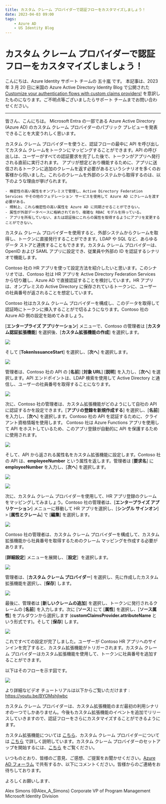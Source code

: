 ```yaml
---
title: カスタム クレーム プロバイダーで認証フローをカスタマイズしましょう！
date: 2023-04-03 09:00
tags:
    - Azure AD
    - US Identity Blog
---
```


# カスタム クレーム プロバイダーで認証フローをカスタマイズしましょう！

こんにちは、Azure Identity サポート チームの 五十嵐 です。
本記事は、2023 年 3 月 20 日に米国の Azure Active Directory Identity Blog で公開された [Customize your authentication flows with custom claims providers!](https://techcommunity.microsoft.com/t5/microsoft-entra-azure-ad-blog/customize-your-authentication-flows-with-custom-claims-providers/ba-p/2464388) を意訳したものになります。ご不明点等ございましたらサポート チームまでお問い合わせください。


---

皆さん、こんにちは。
Microsoft Entra の一部である Azure Active Directory (Azure AD) のカスタム クレーム プロバイダーのパブリック プレビューを発表できることを大変うれしく思います。

カスタム クレーム プロバイダーを使うと、認証フローの最中に API を呼び出してカスタム クレームをトークンにマッピングすることができます。API の呼び出しは、ユーザーがすべての認証要求を完了した後で、トークンがアプリへ発行される直前に実行されます。 アプリが想定どおり機能するために、アプリに送信されるトークンに追加のクレームを返す必要があるというシナリオを多くのお客様から伺いました。これらのクレームを外部のシステムから取得するのは、以下のような理由が挙げられます。

	- 機密性の高い属性をオンプレミスで管理し、Active Directory Federation Services やその他のフェデレーション サービスを使用して Azure AD にクレームを渡す必要がある。
	- 規制上、これら機密性の高い属性を Azure AD に同期させることができない。
	- 属性が外部データベースに格納されており、複雑な RBAC モデルを持っている。
	- アプリを所有していない、または認証後にこれらの属性を取得するようにアプリを変更することができない。

カスタム クレーム プロバイダーを使用すると、外部システムからクレームを取得し、トークンに直接発行することができます。LDAP や SQL など、あらゆるデータ ストアと連携することもできます。カスタム クレーム プロバイダーは、OpenID および SAML アプリに設定でき、従業員や外部の ID を認証するシナリオで機能します。

Contoso 社の HR アプリを使って設定方法を紹介したいと思います。このシナリオでは、Contoso 社は HR アプリを Active Directory Federation Services から切り離し、Azure AD で直接認証することを検討しています。HR アプリは、オンプレミスの Active Directory に保存されているトークンに、ユーザーの社員番号が返されることを想定しています。 

Contoso 社はカスタム クレーム プロバイダーを構成し、このデータを取得して認証時にトークンに挿入することがで切るようになります。Contoso 社の Azure AD 側の設定を始めてみましょう。 

[**エンタープライズ アプリケーション**] メニューで、Contoso の管理者は [**カスタム認証拡張機能**] を選択後、[**カスタム拡張機能の作成**] を選択します。

![](./customize-your-authentication-flows-with-custom-claims-providers/customize-your-authentication-flows-with-custom-claims-providers1.png)


そして [**TokenIssuanceStart**] を選択し、[**次へ**] を選択します。 

![](./customize-your-authentication-flows-with-custom-claims-providers/customize-your-authentication-flows-with-custom-claims-providers2.png)


管理者は、Contoso 社の API の [**名前**] [**対象 URL**] [**説明**] を入力し、[**次へ**] を選択します。API エンドポイントは、LDAP 検索を使用して Active Directory と通信し、ユーザーの社員番号を取得することになります。

![](./customize-your-authentication-flows-with-custom-claims-providers/customize-your-authentication-flows-with-custom-claims-providers3.png)


次に、Contoso 社の管理者は、カスタム拡張機能がどのようにして自社の API に認証するかを設定できます。[**アプリの登録を新規作成する**] を選択し、[**名前**] を入力し、[**次へ**] を選択します。Contoso 社の API を認証するために、クライアント資格情報を使用します。 Contoso 社は Azure Functions アプリを使用して API をホストしているため、このアプリ登録が自動的に API を保護するために使用されます。

![](./customize-your-authentication-flows-with-custom-claims-providers/customize-your-authentication-flows-with-custom-claims-providers4.png)


そして、API から返される属性名をカスタム拡張機能に設定します。Contoso 社の API は、**employeeNumber** という属性を返します。管理者は [**要求名**] に **employeeNumber** を入力し、[**次へ**] を選択します。

![](./customize-your-authentication-flows-with-custom-claims-providers/customize-your-authentication-flows-with-custom-claims-providers5.png)

![](./customize-your-authentication-flows-with-custom-claims-providers/customize-your-authentication-flows-with-custom-claims-providers6.png)


次に、カスタム クレーム プロバイダーを使用して、HR アプリ登録のクレームをマッピングしてみましょう。Contoso 社の管理者は、[**エンタープライズ アプリケーション**] メニューに移動して HR アプリを選択し、[**シングル サインオン**] > [**属性とクレーム**] で [**編集**] を選択します。

![](./customize-your-authentication-flows-with-custom-claims-providers/customize-your-authentication-flows-with-custom-claims-providers7.png)


Contoso 社の管理者は、カスタム クレーム プロバイダーを構成して、カスタム拡張機能から社員番号を取得するためのクレーム マッピングを作成する必要があります。
 
[**詳細設定**] メニューを展開し、［**設定**］を選択します。

![](./customize-your-authentication-flows-with-custom-claims-providers/customize-your-authentication-flows-with-custom-claims-providers8.png)


管理者は、[**カスタム クレーム プロバイダー**] を選択し、先に作成したカスタム拡張機能を選択し、[**保存**] します。

![](./customize-your-authentication-flows-with-custom-claims-providers/customize-your-authentication-flows-with-custom-claims-providers9.png)


最後に、管理者は [**新しいクレームの追加**] を選択し、トークンに発行されるクレームの [**名前**] を入力します。次に [**ソース**] にて [**属性**] を選択し、[**ソース属性**] をプルダウンから選択します (**customClaimsProvider.attributeName** という形式です)。そして [**保存**] します。

![](./customize-your-authentication-flows-with-custom-claims-providers/customize-your-authentication-flows-with-custom-claims-providers10.png)


これですべての設定が完了しました。ユーザーが Contoso HR アプリへのサインインを完了すると、カスタム拡張機能がトリガーされます。カスタム クレーム プロバイダーはカスタム拡張機能を使用して、トークンに社員番号を追加することができます。
 
以下はそのフローを示す図です。

![](./customize-your-authentication-flows-with-custom-claims-providers/customize-your-authentication-flows-with-custom-claims-providers11.png)


より詳細なビデオ チュートリアルは以下からご覧いただけます : https://youtu.be/BYOMshjlwbc

カスタム クレーム プロバイダーは、カスタム拡張機能のまだ最初の利用シナリオの一つでしかありません。今後もカスタム拡張機能のイベントを追加でリリースしていきますので、認証フローをさらにカスタマイズすることができるようにます。

カスタム拡張機能については [こちら](https://learn.microsoft.com/ja-jp/azure/active-directory/develop/custom-extension-overview)、カスタム クレーム プロバイダーについては [こちら](https://learn.microsoft.com/ja-jp/azure/active-directory/develop/custom-claims-provider-overview) で詳しく説明しています。カスタム クレーム プロバイダーのセットアップを開始するには、[こちら](https://learn.microsoft.com/ja-jp/azure/active-directory/develop/custom-extension-get-started?tabs=azure-portal) をご覧ください。

いつものとおり、皆様のご意見、ご感想、ご提案をお聞かせください。[Azure AD フォーラム](https://feedback.azure.com/d365community/forum/22920db1-ad25-ec11-b6e6-000d3a4f0789) で共有するか、以下にコメントください。皆様からのご連絡をお待ちしております。

よろしくお願いします、 

Alex Simons (@Alex_A_Simons)
Corporate VP of Program Management 
Microsoft Identity Division 

